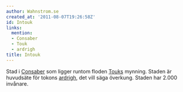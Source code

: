 ```yaml
---
author: Wahnstrom.se
created_at: '2011-08-07T19:26:58Z'
id: Intouk
links:
  mention:
  - Consaber
  - Touk
  - ardrigh
title: Intouk
---
```


Stad i [Consaber] som ligger runtom floden [Touks] mynning. Staden är huvudsäte för tokons
[ardrigh], det vill säga överkung. Staden har 2.000 invånare.

  [Consaber]: Consaber
  [Touks]: Touk
  [ardrigh]: ardrigh